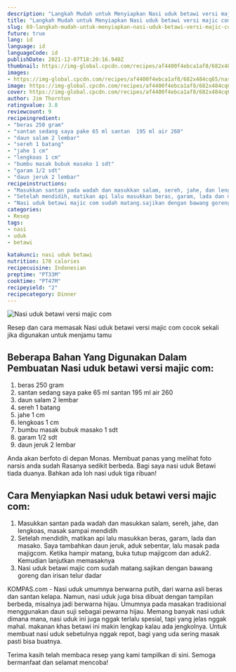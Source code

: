 ```yaml
---
description: "Langkah Mudah untuk Menyiapkan Nasi uduk betawi versi majic com, Sempurna"
title: "Langkah Mudah untuk Menyiapkan Nasi uduk betawi versi majic com, Sempurna"
slug: 69-langkah-mudah-untuk-menyiapkan-nasi-uduk-betawi-versi-majic-com-sempurna
future: true
lang: id
language: id
languageCode: id
publishDate: 2021-12-07T18:20:16.940Z 
thumbnail: https://img-global.cpcdn.com/recipes/af4400f4ebca1af8/682x484cq65/nasi-uduk-betawi-versi-majic-com-foto-resep-utama.png
images:
- https://img-global.cpcdn.com/recipes/af4400f4ebca1af8/682x484cq65/nasi-uduk-betawi-versi-majic-com-foto-resep-utama.png
image: https://img-global.cpcdn.com/recipes/af4400f4ebca1af8/682x484cq65/nasi-uduk-betawi-versi-majic-com-foto-resep-utama.png
cover: https://img-global.cpcdn.com/recipes/af4400f4ebca1af8/682x484cq65/nasi-uduk-betawi-versi-majic-com-foto-resep-utama.png
author: Jim Thornton
ratingvalue: 3.8
reviewcount: 9
recipeingredient:
- "beras 250 gram"
- "santan sedang saya pake 65 ml santan  195 ml air 260"
- "daun salam 2 lembar"
- "sereh 1 batang"
- "jahe 1 cm"
- "lengkoas 1 cm"
- "bumbu masak bubuk masako 1 sdt"
- "garam 1/2 sdt"
- "daun jeruk 2 lembar"
recipeinstructions:
- "Masukkan santan pada wadah dan masukkan salam, sereh, jahe, dan lengkoas, masak sampai mendidih"
- "Setelah mendidih, matikan api lalu masukkan beras, garam, lada dan masako. Saya tambahkan daun jeruk, aduk sebentar, lalu masak pada majigcom. Ketika hampir matang, buka tutup majigcom dan aduk2. Kemudian lanjutkan memasaknya"
- "Nasi uduk betawi majic com sudah matang.sajikan dengan bawang goreng dan irisan telur dadar"
categories:
- Resep
tags:
- nasi
- uduk
- betawi

katakunci: nasi uduk betawi 
nutrition: 178 calories
recipecuisine: Indonesian
preptime: "PT33M"
cooktime: "PT47M"
recipeyield: "2"
recipecategory: Dinner
---
```



![Nasi uduk betawi versi majic com](https://img-global.cpcdn.com/recipes/af4400f4ebca1af8/682x484cq65/nasi-uduk-betawi-versi-majic-com-foto-resep-utama.png)

Resep dan cara memasak  Nasi uduk betawi versi majic com cocok sekali jika digunakan untuk menjamu tamu

<!--inarticleads1-->

## Beberapa Bahan Yang Digunakan Dalam Pembuatan Nasi uduk betawi versi majic com:

1. beras 250 gram
1. santan sedang saya pake 65 ml santan  195 ml air 260
1. daun salam 2 lembar
1. sereh 1 batang
1. jahe 1 cm
1. lengkoas 1 cm
1. bumbu masak bubuk masako 1 sdt
1. garam 1/2 sdt
1. daun jeruk 2 lembar

Anda akan berfoto di depan Monas. Membuat panas yang melihat foto narsis anda sudah Rasanya sedikit berbeda. Bagi saya nasi uduk Betawi tiada duanya. Bahkan ada loh nasi uduk tiga ribuan! 

<!--inarticleads2-->

## Cara Menyiapkan Nasi uduk betawi versi majic com:

1. Masukkan santan pada wadah dan masukkan salam, sereh, jahe, dan lengkoas, masak sampai mendidih
1. Setelah mendidih, matikan api lalu masukkan beras, garam, lada dan masako. Saya tambahkan daun jeruk, aduk sebentar, lalu masak pada majigcom. Ketika hampir matang, buka tutup majigcom dan aduk2. Kemudian lanjutkan memasaknya
1. Nasi uduk betawi majic com sudah matang.sajikan dengan bawang goreng dan irisan telur dadar


KOMPAS.com - Nasi uduk umumnya berwarna putih, dari warna asli beras dan santan kelapa. Namun, nasi uduk juga bisa dibuat dengan tampilan berbeda, misalnya jadi berwarna hijau. Umumnya pada masakan tradisional menggunakan daun suji sebagai pewarna hijau. Memang banyak nasi uduk dimana mana, nasi uduk ini juga nggak terlalu spesial, tapi yang jelas nggak mahal. makanan khas betawi ini makin lengkap kalau ada jengkolnya. Untuk membuat nasi uduk sebetulnya nggak repot, bagi yang uda sering masak pasti bisa buatnya. 

Terima kasih telah membaca resep yang kami tampilkan di sini. Semoga bermanfaat dan selamat mencoba!
